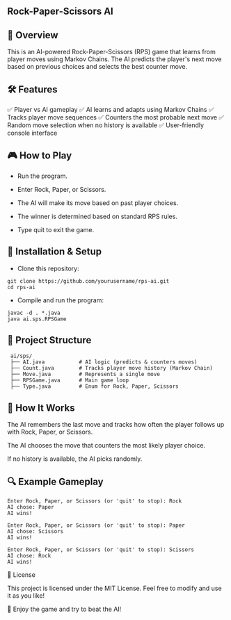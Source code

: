 ## Rock-Paper-Scissors AI

## 📌 Overview

This is an AI-powered Rock-Paper-Scissors (RPS) game that learns from player moves using Markov Chains. The AI predicts the player's next move based on previous choices and selects the best counter move.

## 🛠 Features

✅ Player vs AI gameplay
✅ AI learns and adapts using Markov Chains
✅ Tracks player move sequences
✅ Counters the most probable next move
✅ Random move selection when no history is available
✅ User-friendly console interface

## 🎮 How to Play

- Run the program.

- Enter Rock, Paper, or Scissors.

- The AI will make its move based on past player choices.

- The winner is determined based on standard RPS rules.

- Type quit to exit the game.

## 🚀 Installation & Setup

- Clone this repository:

```
git clone https://github.com/yourusername/rps-ai.git
cd rps-ai
```

- Compile and run the program:

```
javac -d . *.java
java ai.sps.RPSGame
```

## 📜 Project Structure

```
 ai/sps/
 ├── AI.java           # AI logic (predicts & counters moves)
 ├── Count.java        # Tracks player move history (Markov Chain)
 ├── Move.java         # Represents a single move
 ├── RPSGame.java      # Main game loop
 ├── Type.java         # Enum for Rock, Paper, Scissors
```

## 🧠 How It Works

The AI remembers the last move and tracks how often the player follows up with Rock, Paper, or Scissors.

The AI chooses the move that counters the most likely player choice.

If no history is available, the AI picks randomly.

## 🔍 Example Gameplay

```
Enter Rock, Paper, or Scissors (or 'quit' to stop): Rock
AI chose: Paper
AI wins!

Enter Rock, Paper, or Scissors (or 'quit' to stop): Paper
AI chose: Scissors
AI wins!

Enter Rock, Paper, or Scissors (or 'quit' to stop): Scissors
AI chose: Rock
AI wins!
```

📜 License

This project is licensed under the MIT License. Feel free to modify and use it as you like!

🚀 Enjoy the game and try to beat the AI!
